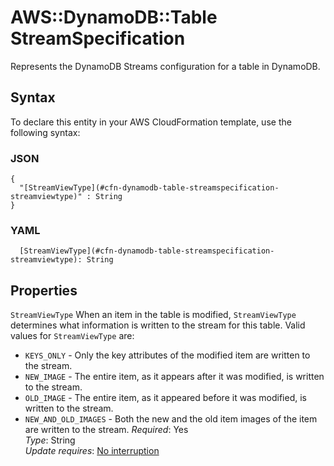 # AWS::DynamoDB::Table StreamSpecification<a name="aws-properties-dynamodb-table-streamspecification"></a>

Represents the DynamoDB Streams configuration for a table in DynamoDB\.

## Syntax<a name="aws-properties-dynamodb-table-streamspecification-syntax"></a>

To declare this entity in your AWS CloudFormation template, use the following syntax:

### JSON<a name="aws-properties-dynamodb-table-streamspecification-syntax.json"></a>

```
{
  "[StreamViewType](#cfn-dynamodb-table-streamspecification-streamviewtype)" : String
}
```

### YAML<a name="aws-properties-dynamodb-table-streamspecification-syntax.yaml"></a>

```
  [StreamViewType](#cfn-dynamodb-table-streamspecification-streamviewtype): String
```

## Properties<a name="aws-properties-dynamodb-table-streamspecification-properties"></a>

`StreamViewType`  <a name="cfn-dynamodb-table-streamspecification-streamviewtype"></a>
 When an item in the table is modified, `StreamViewType` determines what information is written to the stream for this table\. Valid values for `StreamViewType` are:  
+  `KEYS_ONLY` \- Only the key attributes of the modified item are written to the stream\.
+  `NEW_IMAGE` \- The entire item, as it appears after it was modified, is written to the stream\.
+  `OLD_IMAGE` \- The entire item, as it appeared before it was modified, is written to the stream\.
+  `NEW_AND_OLD_IMAGES` \- Both the new and the old item images of the item are written to the stream\.
*Required*: Yes  
*Type*: String  
*Update requires*: [No interruption](https://docs.aws.amazon.com/AWSCloudFormation/latest/UserGuide/using-cfn-updating-stacks-update-behaviors.html#update-no-interrupt)